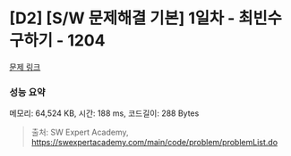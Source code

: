 # [D2] [S/W 문제해결 기본] 1일차 - 최빈수 구하기 - 1204 

[문제 링크](https://swexpertacademy.com/main/code/problem/problemDetail.do?contestProbId=AV13zo1KAAACFAYh) 

### 성능 요약

메모리: 64,524 KB, 시간: 188 ms, 코드길이: 288 Bytes



> 출처: SW Expert Academy, https://swexpertacademy.com/main/code/problem/problemList.do